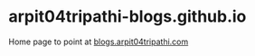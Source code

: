 # arpit04tripathi-blogs.github.io
Home page to point at [blogs.arpit04tripathi.com](blogs.arpit04tripathi.com)
